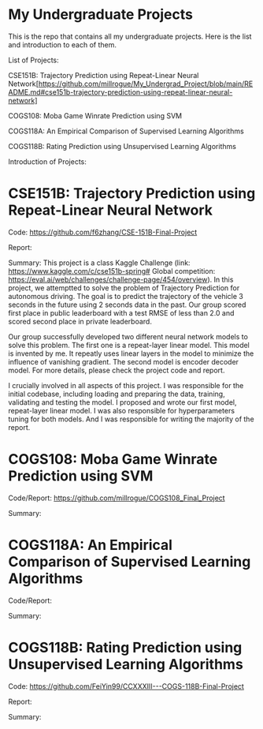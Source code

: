 # My Undergraduate Projects

This is the repo that contains all my undergraduate projects. Here is the list and introduction to each of them.

List of Projects:

CSE151B: Trajectory Prediction using Repeat-Linear Neural Network[https://github.com/millrogue/My_Undergrad_Project/blob/main/README.md#cse151b-trajectory-prediction-using-repeat-linear-neural-network]

COGS108: Moba Game Winrate Prediction using SVM

COGS118A: An Empirical Comparison of Supervised Learning Algorithms

COGS118B: Rating Prediction using Unsupervised Learning Algorithms

Introduction of Projects:

# CSE151B: Trajectory Prediction using Repeat-Linear Neural Network

Code: https://github.com/f6zhang/CSE-151B-Final-Project

Report: 

Summary:
This project is a class Kaggle Challenge (link: https://www.kaggle.com/c/cse151b-spring# Global competition: https://eval.ai/web/challenges/challenge-page/454/overview). In this project, we attemptted to solve the problem of Trajectory Prediction for autonomous driving. The goal is to predict the trajectory of the vehicle 3 seconds in the future using 2 seconds data in the past. Our group scored first place in public leaderboard with a test RMSE of less than 2.0 and scored second place in private leaderboard. 

Our group successfully developed two different neural network models to solve this problem. The first one is a repeat-layer linear model. This model is invented by me. It repeatly uses linear layers in the model to minimize the influence of vanishing gradient. The second model is encoder decoder model. For more details, please check the project code and report.

I crucially involved in all aspects of this project. I was responsible for the initial codebase, including loading and preparing the data, training, validating and testing the model. I proposed and wrote our first model, repeat-layer linear model. I was also responsible for hyperparameters tuning for both models. And I was responsible for writing the majority of the report.


# COGS108: Moba Game Winrate Prediction using SVM

Code/Report: https://github.com/millrogue/COGS108_Final_Project

Summary:

# COGS118A: An Empirical Comparison of Supervised Learning Algorithms

Code/Report: 

Summary:

# COGS118B: Rating Prediction using Unsupervised Learning Algorithms

Code: https://github.com/FeiYin99/CCXXXIII---COGS-118B-Final-Project

Report: 

Summary:
